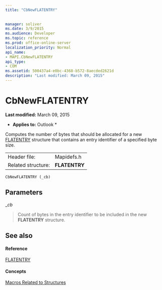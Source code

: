 ```yaml
---
title: "CbNewFLATENTRY"
 
 
manager: soliver
ms.date: 3/9/2015
ms.audience: Developer
ms.topic: reference
ms.prod: office-online-server
localization_priority: Normal
api_name:
- MAPI.CbNewFLATENTRY
api_type:
- COM
ms.assetid: 500437a4-e0bc-4368-b572-8aecded2621d
description: "Last modified: March 09, 2015"
---
```


# CbNewFLATENTRY

 **Last modified:** March 09, 2015 
  
 * **Applies to:** Outlook * 
  
Computes the number of bytes that should be allocated for a new [FLATENTRY](flatentry.md) structure that contains an entry identifier of a specified byte size. 
  
|||
|:-----|:-----|
|Header file:  <br/> |Mapidefs.h  <br/> |
|Related structure:  <br/> |**FLATENTRY** <br/> |
   
```
CbNewFLATENTRY (_cb)
```

## Parameters

 __cb_
  
> Count of bytes in the entry identifier to be included in the new **FLATENTRY** structure. 
    
## See also

#### Reference

[FLATENTRY](flatentry.md)
#### Concepts

[Macros Related to Structures](macros-related-to-structures.md)

